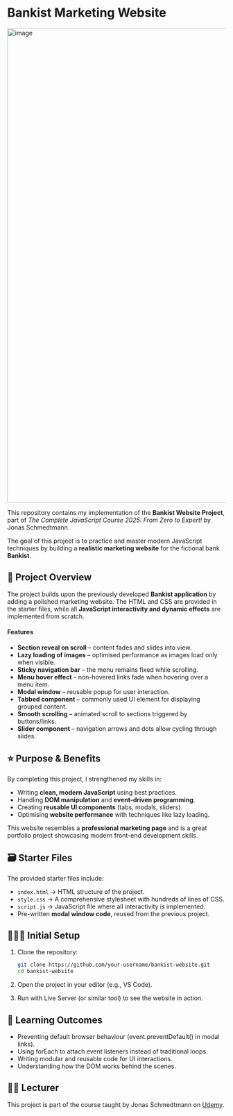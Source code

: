 # Bankist Marketing Website  
<img width="2184" height="1094" alt="image" src="https://github.com/user-attachments/assets/4631e164-dfba-4c7e-aee2-f00480863ebc" />


This repository contains my implementation of the **Bankist Website Project**, part of *The Complete JavaScript Course 2025: From Zero to Expert!* by Jonas Schmedtmann.  

The goal of this project is to practice and master modern JavaScript techniques by building a **realistic marketing website** for the fictional bank **Bankist**.  


## 📑 Project Overview  

The project builds upon the previously developed **Bankist application** by adding a polished marketing website. The HTML and CSS are provided in the starter files, while all **JavaScript interactivity and dynamic effects** are implemented from scratch.  

#### Features
- **Section reveal on scroll** – content fades and slides into view.  
- **Lazy loading of images** – optimised performance as images load only when visible.  
- **Sticky navigation bar** – the menu remains fixed while scrolling.  
- **Menu hover effect** – non-hovered links fade when hovering over a menu item.  
- **Modal window** – reusable popup for user interaction.  
- **Tabbed component** – commonly used UI element for displaying grouped content.  
- **Smooth scrolling** – animated scroll to sections triggered by buttons/links.  
- **Slider component** – navigation arrows and dots allow cycling through slides.  


## ⭐️ Purpose & Benefits  

By completing this project, I strengthened my skills in:  
- Writing **clean, modern JavaScript** using best practices.  
- Handling **DOM manipulation** and **event-driven programming**.  
- Creating **reusable UI components** (tabs, modals, sliders).  
- Optimising **website performance** with techniques like lazy loading.  

This website resembles a **professional marketing page** and is a great portfolio project showcasing modern front-end development skills.  


## 🗃️ Starter Files  

The provided starter files include:  
- `index.html` → HTML structure of the project.  
- `style.css` → A comprehensive stylesheet with hundreds of lines of CSS.  
- `script.js` → JavaScript file where all interactivity is implemented.  
- Pre-written **modal window code**, reused from the previous project.  


## 👩🏻‍💻 Initial Setup  

1. Clone the repository:  
   ```bash
   git clone https://github.com/your-username/bankist-website.git
   cd bankist-website
   ```

2. Open the project in your editor (e.g., VS Code).

3. Run with Live Server (or similar tool) to see the website in action.


## 📝 Learning Outcomes

- Preventing default browser behaviour (event.preventDefault() in modal links).
- Using forEach to attach event listeners instead of traditional loops.
- Writing modular and reusable code for UI interactions.
- Understanding how the DOM works behind the scenes.

## 👨‍🏫 Lecturer
This project is part of the course taught by Jonas Schmedtmann on [Udemy](udemy.com/course/the-complete-javascript-course/learn/).

####
####
